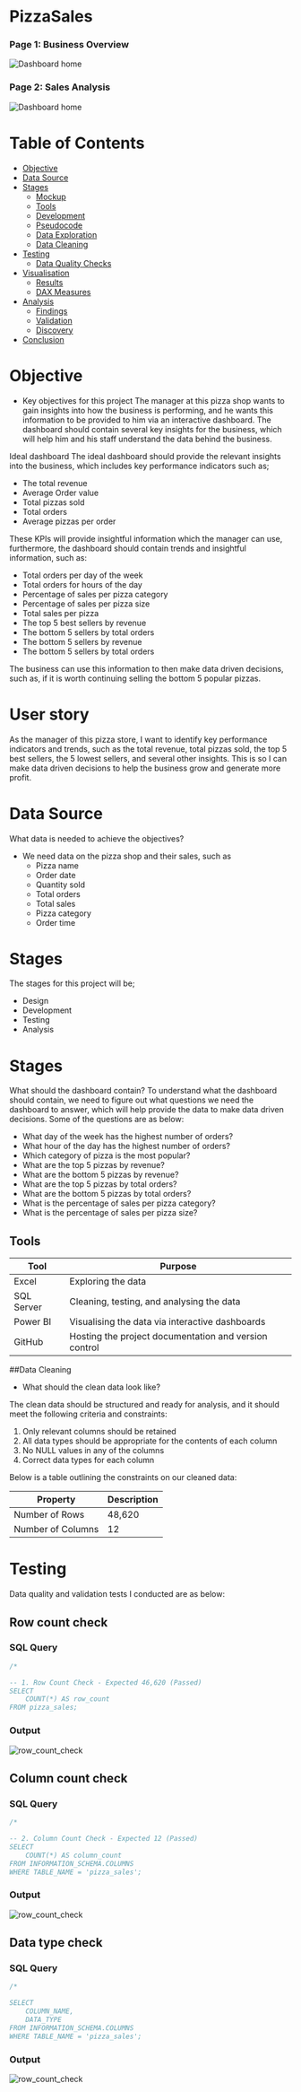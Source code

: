 # PizzaSales

### Page 1: Business Overview
![Dashboard home](assets/images/Dashboard.png)
### Page 2: Sales Analysis
![Dashboard home](assets/images/dashboard_sales.png)


# Table of Contents
- [Objective](#objective)
- [Data Source](#data-source)
- [Stages](#stages)
  - [Mockup](#mockup)
  - [Tools](#tools)
  - [Development](#development)
  - [Pseudocode](#pseudocode)
  - [Data Exploration](#data-exploration)
  - [Data Cleaning](#data-cleaning)
- [Testing](#testing)
  - [Data Quality Checks](#data-quality-checks)
- [Visualisation](#visualisation)
  - [Results](#results)
  - [DAX Measures](#dax-measures)
- [Analysis](#analysis)
  - [Findings](#findings)
  - [Validation](#validation)
  - [Discovery](#discovery)
- [Conclusion](#conclusion) 

# Objective

* Key objectives for this project
The manager at this pizza shop wants to gain insights into how the business is performing, and he wants this information to be provided to him via an interactive dashboard. The dashboard should contain several key insights for the business, which will help him and his staff understand the data behind the business.

Ideal dashboard
The ideal dashboard should provide the relevant insights into the business, which includes key performance indicators such as;

  * The total revenue
  * Average Order value
  * Total pizzas sold
  * Total orders
  * Average pizzas per order
  
These KPIs will provide insightful information which the manager can use, furthermore, the dashboard should contain trends and insightful information, such as:

  * Total orders per day of the week
  * Total orders for hours of the day
  * Percentage of sales per pizza category
  * Percentage of sales per pizza size
  * Total sales per pizza
  * The top 5 best sellers by revenue
  * The bottom 5 sellers by total orders
  * The bottom 5 sellers by revenue
  * The bottom 5 sellers by total orders
  
The business can use this information to then make data driven decisions, such as, if it is worth continuing selling the bottom 5 popular pizzas.

# User story

As the manager of this pizza store, I want to identify key performance indicators and trends, such as the total revenue, total pizzas sold, the top 5 best sellers, the 5 lowest sellers, and several other insights. This is so I can make data driven decisions to help the business grow and generate more profit.

# Data Source

What data is needed to achieve the objectives?
* We need data on the pizza shop and their sales, such as
	* Pizza name
 	* Order date
  	* Quantity sold
  	* Total orders
  	* Total sales
  	* Pizza category
  	* Order time

# Stages

The stages for this project will be;
  * Design
  * Development
  * Testing
  * Analysis

# Stages

What should the dashboard contain?
To understand what the dashboard should contain, we need to figure out what questions we need the dashboard to answer, which will help provide the data to make data driven decisions. Some of the questions are as below:
* What day of the week has the highest number of orders?
* What hour of the day has the highest number of orders?
* Which category of pizza is the most popular?
* What are the top 5 pizzas by revenue?
* What are the bottom 5 pizzas by revenue?
* What are the top 5 pizzas by total orders?
* What are the bottom 5 pizzas by total orders?
* What is the percentage of sales per pizza category?
* What is the percentage of sales per pizza size?

## Tools

| Tool | Purpose |
| --- | --- |
| Excel | Exploring the data |
| SQL Server | Cleaning, testing, and analysing the data |
| Power BI | Visualising the data via interactive dashboards |
| GitHub | Hosting the project documentation and version control |

##Data Cleaning
  
  * What should the clean data look like?

The clean data should be structured and ready for analysis, and it should meet the following criteria and constraints:
 
1. Only relevant columns should be retained
2. All data types should be appropriate for the contents of each column
3. No NULL values in any of the columns
4. Correct data types for each column

Below is a table outlining the constraints on our cleaned data:

| Property | Description |
| --- | --- |
| Number of Rows | 48,620 |
| Number of Columns | 12 |

# Testing
Data quality and validation tests I conducted are as below:

## Row count check
### SQL Query
```sql
/*

-- 1. Row Count Check - Expected 46,620 (Passed)
SELECT
	COUNT(*) AS row_count
FROM pizza_sales;

```
### Output
![row_count_check](assets/images/row_count.png)

## Column count check
### SQL Query
```sql
/*

-- 2. Column Count Check - Expected 12 (Passed)
SELECT 
	COUNT(*) AS column_count
FROM INFORMATION_SCHEMA.COLUMNS
WHERE TABLE_NAME = 'pizza_sales';

```
### Output
![row_count_check](assets/images/column_count.png)

## Data type check
### SQL Query
```sql
/*

SELECT 
	COLUMN_NAME,
	DATA_TYPE
FROM INFORMATION_SCHEMA.COLUMNS
WHERE TABLE_NAME = 'pizza_sales';

```
### Output
![row_count_check](assets/images/data_type_check.png)

